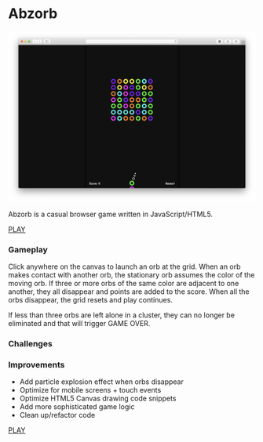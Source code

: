 Abzorb
======

![Abzorb](https://raw.githubusercontent.com/luciensn/Abzorb/master/abzorb.png)

Abzorb is a casual browser game written in JavaScript/HTML5.

[PLAY](https://luciensn.github.io/web/abzorb.html)


### Gameplay

Click anywhere on the canvas to launch an orb at the grid. When an orb makes contact with another orb, the stationary orb assumes the color of the moving orb. If three or more orbs of the same color are adjacent to one another, they all disappear and points are added to the score. When all the orbs disappear, the grid resets and play continues.

If less than three orbs are left alone in a cluster, they can no longer be eliminated and that will trigger GAME OVER.

### Challenges


### Improvements

* Add particle explosion effect when orbs disappear
* Optimize for mobile screens + touch events
* Optimize HTML5 Canvas drawing code snippets
* Add more sophisticated game logic
* Clean up/refactor code


[PLAY](https://luciensn.github.io/web/abzorb.html)
